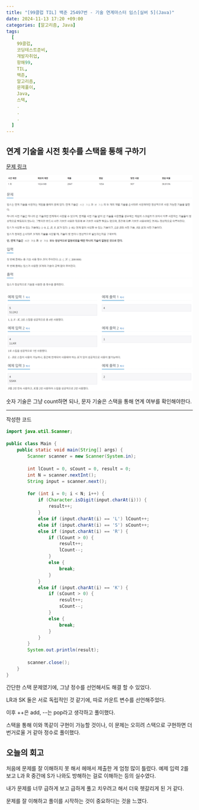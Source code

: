 ```yaml
---
title: "[99클럽 TIL] 백준 25497번 - 기술 연계마스터 임스[실버 5](Java)"
date: 2024-11-13 17:20 +09:00
categories: [알고리즘, Java]
tags:
  [
    99클럽,
    코딩테스트준비,
    개발자취업,
    항해99,
    TIL,
    백준,
    알고리즘,
    문제풀이,
    Java,
    스택,
    .
    .
    .
  ]
---
```


## 연계 기술을 시전 횟수를 스택을 통해 구하기

[문제 링크](https://www.acmicpc.net/problem/25497)

![문제 설명](https://github.com/jungi0531/images/blob/main/algorithm_99club_17_01.png?raw=true)

![문제 설명](https://github.com/jungi0531/images/blob/main/algorithm_99club_17_02.png?raw=true)

숫자 기술은 그냥 count하면 되나, 문자 기술은 스택을 통해 연계 여부를 확인해야한다.

---

작성한 코드

```java
import java.util.Scanner;

public class Main {
    public static void main(String[] args) {
        Scanner scanner = new Scanner(System.in);

        int lCount = 0, sCount = 0, result = 0;
        int N = scanner.nextInt();
        String input = scanner.next();

        for (int i = 0; i < N; i++) {
            if (Character.isDigit(input.charAt(i))) {
                result++;
            }
            else if (input.charAt(i) == 'L') lCount++;
            else if (input.charAt(i) == 'S') sCount++;
            else if (input.charAt(i) == 'R') {
                if (lCount > 0) {
                    result++;
                    lCount--;
                }
                else {
                    break;
                }
            }
            else if (input.charAt(i) == 'K') {
                if (sCount > 0) {
                    result++;
                    sCount--;
                }
                else {
                    break;
                }
            }
        }
        System.out.println(result);

        scanner.close();
    }
}
```

간단한 스택 문제였기에, 그냥 정수를 선언해서도 해결 할 수 있었다.

LR과 SK 둘은 서로 독립적인 것 같기에, 따로 카운트 변수를 선언해주었다.

이후 ++은 add, --는 pop라고 생각하고 풀이했다.

스택을 통해 이와 똑같이 구현이 가능할 것이나, 이 문제는 오히려 스택으로 구현하면 더 번거로울 거 같아 정수로 풀이했다.

## 오늘의 회고

처음에 문제를 잘 이해하지 못 해서 헤매서 제출한 게 엄청 많이 틀렸다. 예제 입력 2를 보고 L과 R 중간에 S가 나와도 방해하는 걸로 이해하는 등의 실수였다.

내가 문제를 너무 급하게 보고 급하게 풀고 치우려고 해서 더욱 헷갈리게 된 거 같다.

문제를 잘 이해하고 풀이를 시작하는 것이 중요하다는 것을 느꼈다.